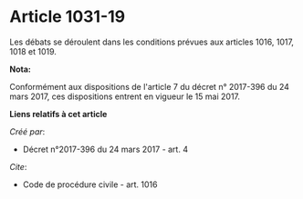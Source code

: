 # Article 1031-19

Les débats se déroulent dans les conditions prévues aux articles 1016, 1017, 1018 et 1019.

**Nota:**

Conformément aux dispositions de l'article 7 du décret n° 2017-396 du 24 mars 2017, ces dispositions entrent en vigueur le 15
mai 2017.

**Liens relatifs à cet article**

_Créé par_:

  - Décret n°2017-396 du 24 mars 2017 - art. 4

_Cite_:

  - Code de procédure civile - art. 1016
